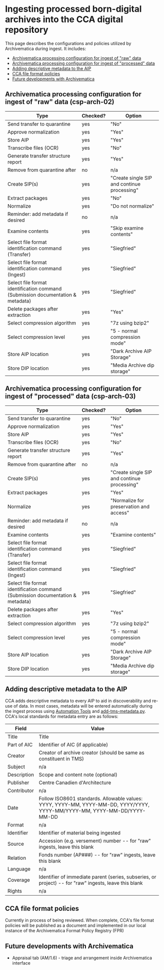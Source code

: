 # Ingesting processed born-digital archives into the CCA digital repository  

This page describes the configurations and policies utilized by Archivematica during ingest. It includes:  

* [Archivematica processing configuration for ingest of "raw" data](#rawingestconfig)  
* [Archivematica processing configuration for ingest of "processed" data](#processedingestconfig) 
* [Adding descriptive metadata to the AIP](#dcmetadata)
* [CCA file format policies](#fileformatpolicies)  
* [Future developments with Archivematica](#amaticadevelopments)  

<a name="rawingestconfig"></a>  
## Archivematica processing configuration for ingest of "raw" data (csp-arch-02)    

| Type | Checked? | Option |
| -------- | -------- | -------- |
| Send transfer to quarantine | yes | "No" |
| Approve normalization | yes | "Yes" |
| Store AIP | yes | "Yes" |
| Transcribe files (OCR) | yes | "No" |
| Generate transfer structure report | yes | "Yes" |
| Remove from quarantine after | no | n/a |
| Create SIP(s) | yes | "Create single SIP and continue processing" |
| Extract packages | yes | "No" |
| Normalize | yes | "Do not normalize" |
| Reminder: add metadata if desired | no | n/a |
| Examine contents | yes | "Skip examine contents" |
| Select file format identification command (Transfer) | yes | "Siegfried" |
| Select file format identification command (Ingest) | yes | "Siegfried" |
| Select file format identification command (Submission documentation & metadata) | yes | "Siegfried" |
| Delete packages after extraction | yes | "Yes" |
| Select compression algorithm | yes | "7z using bzip2" |
| Select compression level | yes | "5 - normal compression mode" |
| Store AIP location | yes | "Dark Archive AIP Storage" |
| Store DIP location | yes | "Media Archive dip storage" |  

<a name="processedingestconfig"></a>  
## Archivematica processing configuration for ingest of "processed" data (csp-arch-03)  

| Type | Checked? | Option |
| -------- | -------- | -------- |
| Send transfer to quarantine | yes | "No" |
| Approve normalization | yes | "Yes" |
| Store AIP | yes | "Yes" |
| Transcribe files (OCR) | yes | "No" |
| Generate transfer structure report | yes | "Yes" |
| Remove from quarantine after | no | n/a |
| Create SIP(s) | yes | "Create single SIP and continue processing" |
| Extract packages | yes | "Yes" |
| Normalize | yes | "Normalize for preservation and access" |
| Reminder: add metadata if desired | no | n/a |
| Examine contents | yes | "Examine contents" |
| Select file format identification command (Transfer) | yes | "Siegfried" |
| Select file format identification command (Ingest) | yes | "Siegfried" |
| Select file format identification command (Submission documentation & metadata) | yes | "Siegfried" |
| Delete packages after extraction | yes | "Yes" |
| Select compression algorithm | yes | "7z using bzip2" |
| Select compression level | yes | "5 - normal compression mode" |
| Store AIP location | yes | "Dark Archive AIP Storage" |
| Store DIP location | yes | "Media Archive dip storage" |  

<a name="dcmetadata"></a>  
## Adding descriptive metadata to the AIP  

CCA adds descriptive metadata to every AIP to aid in discoverability and re-use of data. In most cases, metadata will be entered automatically during the ingest process using [Automation Tools](https://github.com/artefactual/automation-tools) and [add-tms-metadata.py](https://github.com/timothyryanwalsh/cca-scripts/blob/master/add_tms_metadata.py). CCA's local standards for metadata entry are as follows:  

| Field | Value |  
| ----- | ----- |  
| Title | Title |  
| Part of AIC | Identifier of AIC (if applicable) |  
| Creator | Creator of archive creator (should be same as constituent in TMS) |  
| Subject | n/a |  
| Description | Scope and content note (optional) |  
| Publisher | Centre Canadien d'Architecture |  
| Contributor | n/a |  
| Date | Follow ISO8601 standards. Allowable values: YYYY, YYYY-MM, YYYY-MM-DD, YYYY/YYYY, YYYY-MM/YYYY-MM, YYYY-MM-DD/YYYY-MM-DD |  
| Format | n/a |  
| Identifier | Identifier of material being ingested |  
| Source | Accession (e.g. versement) number -- for "raw" ingests, leave this blank |  
| Relation | Fonds number (AP###) -- for "raw" ingests, leave this blank |  
| Language | n/a |  
| Coverage | Identifier of immediate parent (series, subseries, or project) -- for "raw" ingests, leave this blank |  
| Rights | n/a |  

<a name="fileformatpolicies"></a>
## CCA file format policies  

Currently in process of being reviewed. When complete, CCA's file format policies will be published as a document and implemented in our local instance of the Archivematica Format Policy Registry (FPR) 

<a name="amaticadevelopments"></a>
## Future developments with Archivematica  

* Appraisal tab (AM/1.6) - triage and arrangement inside Archivematica interface  
